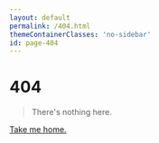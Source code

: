 ```yaml
---
layout: default
permalink: /404.html
themeContainerClasses: 'no-sidebar'
id: page-404
---
```

<div class="theme-container">
  <div class="theme-default-content">
    <h1>404</h1>
    <blockquote>There's nothing here.</blockquote>
    <a href="/">Take me home.</a>
  </div>
</div>
